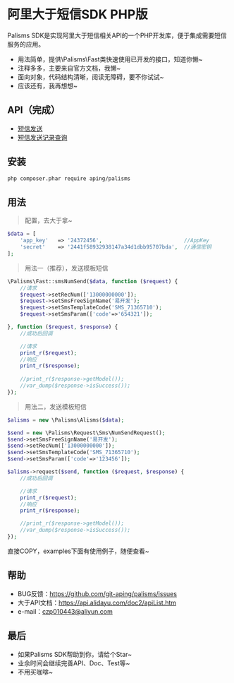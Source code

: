 阿里大于短信SDK PHP版
=======================

Palisms SDK是实现阿里大于短信相关API的一个PHP开发库，便于集成需要短信服务的应用。

- 用法简单，提供\Palisms\Fast类快速使用已开发的接口，知道你懒~
- 注释多多，主要来自官方文档，我懒~
- 面向对象，代码结构清晰，阅读无障碍，要不你试试~
- 应该还有，我再想想~

## API（完成）

- [短信发送](examples/sms_num_send.php)
- [短信发送记录查询](examples/sms_num_query.php)

## 安装

```bash
php composer.phar require aping/palisms
```

## 用法

> 配置，去大于拿~

```php
$data = [
    'app_key'   => '24372456',                          //AppKey
    'secret'    => '2441f58932938147a34d1dbb95707bda',  //通信密钥
];
```

> 用法一（推荐），发送模板短信

```php
\Palisms\Fast::smsNumSend($data, function ($request) {
    //请求
    $request->setRecNum(['13000000000']);
    $request->setSmsFreeSignName('易开发');
    $request->setSmsTemplateCode('SMS_71365710');
    $request->setSmsParam(['code'=>'654321']);

}, function ($request, $response) {
    //成功后回调

    //请求
    print_r($request);
    //响应
    print_r($response);
    
    //print_r($response->getModel());
    //var_dump($response->isSuccess());
});
```

> 用法二，发送模板短信
```php
$alisms = new \Palisms\Alisms($data);

$send = new \Palisms\Request\Sms\NumSendRequest();
$send->setSmsFreeSignName('易开发');
$send->setRecNum(['13000000000']);
$send->setSmsTemplateCode('SMS_71365710');
$send->setSmsParam(['code'=>'123456']);

$alisms->request($send, function ($request, $response) {
    //成功后回调

    //请求
    print_r($request);
    //响应
    print_r($response);

    //print_r($response->getModel());
    //var_dump($response->isSuccess());
});
```

直接COPY，examples下面有使用例子，随便查看~

## 帮助

- BUG反馈：https://github.com/git-aping/palisms/issues
- 大于API文档：https://api.alidayu.com/doc2/apiList.htm
- e-mail：czp010443@aliyun.com

## 最后

- 如果Palisms SDK帮助到你，请给个Star~
- 业余时间会继续完善API、Doc、Test等~
- 不用买咖啡~